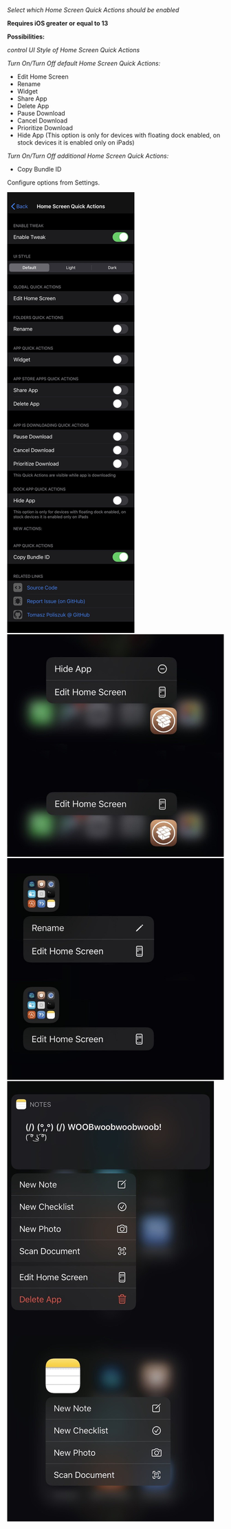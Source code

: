 *Select which Home Screen Quick Actions should be enabled*

**Requires iOS greater or equal to 13**

**Possibilities:**

*control UI Style of Home Screen Quick Actions*

*Turn On/Turn Off default Home Screen Quick Actions:*
- Edit Home Screen
- Rename
- Widget
- Share App
- Delete App
- Pause Download
- Cancel Download
- Prioritize Download
- Hide App (This option is only for devices with floating dock enabled, on stock devices it is enabled only on iPads)

*Turn On/Turn Off additional Home Screen Quick Actions:*
- Copy Bundle ID

Configure options from Settings.

![settings](screenshots/homescreenquickactions1.jpg)
![notes](screenshots/homescreenquickactions2.jpg)
![folder](screenshots/homescreenquickactions3.jpg)
![dock](screenshots/homescreenquickactions4.jpg)
